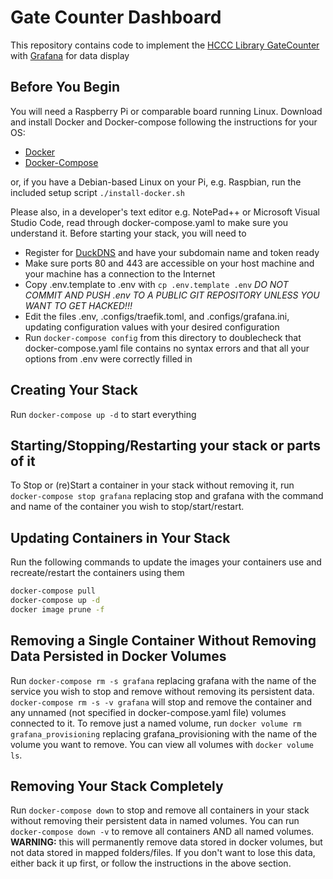 # Gate Counter Dashboard

This repository contains code to implement the [HCCC Library GateCounter](https://github.com/squash-/HCCC-Library-GateCounter-Scripts) with [Grafana](https://grafana.com/) for data display

## Before You Begin

You will need a Raspberry Pi or comparable board running Linux.  Download and install Docker and Docker-compose following the instructions for your OS:

* [Docker](https://www.docker.com/community-edition)
* [Docker-Compose](https://docs.docker.com/compose/install/)

or, if you have a Debian-based Linux on your Pi, e.g. Raspbian, run the included setup script `./install-docker.sh`

Please also, in a developer's text editor e.g. NotePad++ or Microsoft Visual Studio Code, read through docker-compose.yaml to make sure you understand it.  Before starting your stack, you will need to

* Register for [DuckDNS](https://www.duckdns.org/) and have your subdomain name and token ready
* Make sure ports 80 and 443 are accessible on your host machine and your machine has a connection to the Internet
* Copy .env.template to .env with `cp .env.template .env` *DO NOT COMMIT AND PUSH .env TO A PUBLIC GIT REPOSITORY UNLESS YOU WANT TO GET HACKED!!!*
* Edit the files .env, .configs/traefik.toml, and .configs/grafana.ini, updating configuration values with your desired configuration
* Run `docker-compose config` from this directory to doublecheck that docker-compose.yaml file contains no syntax errors and that all your options from .env were correctly filled in

## Creating Your Stack

Run `docker-compose up -d` to start everything

## Starting/Stopping/Restarting your stack or parts of it

To Stop or (re)Start a container in your stack without removing it, run `docker-compose stop grafana` replacing stop and grafana with the command and name of the container you wish to stop/start/restart.

## Updating Containers in Your Stack

Run the following commands to update the images your containers use and recreate/restart the containers using them

```bash
docker-compose pull
docker-compose up -d
docker image prune -f
```

## Removing a Single Container Without Removing Data Persisted in Docker Volumes

Run `docker-compose rm -s grafana` replacing grafana with the name of the service you wish to stop and remove without removing its persistent data. `docker-compose rm -s -v grafana` will stop and remove the container and any unnamed (not specified in docker-compose.yaml file) volumes connected to it.  To remove just a named volume, run `docker volume rm grafana_provisioning` replacing grafana_provisioning with the name of the volume you want to remove.  You can view all volumes with `docker volume ls`.

## Removing Your Stack Completely

Run `docker-compose down` to stop and remove all containers in your stack without removing their persistent data in named volumes.  You can run `docker-compose down -v` to remove all containers AND all named volumes.  **WARNING:** this will permanently remove data stored in docker volumes, but not data stored in mapped folders/files.  If you don't want to lose this data, either back it up first, or follow the instructions in the above section.
